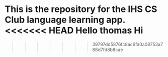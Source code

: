 This is the repository for the IHS CS Club language learning app.
<<<<<<< HEAD
Hello thomas 
Hi
=======
>>>>>>> 39797dd5876fc8ac6fa0a08753a788d7fd8b8cae
